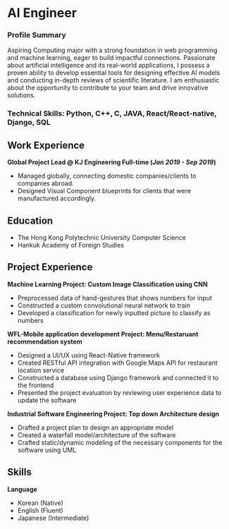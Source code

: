# AI Engineer 
### Profile Summary
Aspiring Computing major with a strong foundation in web programming and machine learning, eager to build impactful connections. Passionate about artificial intelligence and its real-world applications, I possess a proven ability to develop essential tools for designing effective AI models and conducting in-depth reviews of scientific literature. I am enthusiastic about the opportunity to contribute to your team and drive innovative solutions.


### Technical Skills: Python, C++, C, JAVA, React/React-native, Django, SQL

## Work Experience
**Global Project Lead @ KJ Engineering Full-time (_Jan 2019 - Sep 2019_)** 
- Managed globally, connecting domestic companies/clients to companies abroad.
- Designed Visual Component blueprints for clients that were manufactured accordingly.

## Education  
- The Hong Kong Polytechnic University Computer Science 
- Hankuk Academy of Foreign Studies 


## Project Experience 

**Machine Learning Project: Custom Image Classification using CNN**
- Preprocessed data of hand-gestures that shows numbers for input
- Constructed a custom convolutional neural network to train
- Developed a classification for newly inputted picture to classify as numbers

**WFL-Mobile application development Project: Menu/Restaruant recommendation system**
- Designed a UI/UX using React-Native framework
- Created RESTful API integration with Google Maps API for restaurant location service
- Constructed a database using Django framework and connected it to the frontend
- Presented the project evaluation by reviewing user experience data to update the software
  
**Industrial Software Engineering Project: Top down Architecture design**
- Drafted a project plan to design an appropriate model
- Created a waterfall model/architecture of the software
- Crafted static/dynamic modeling of the necessary components for the software using UML 

## Skills
**Language**
- Korean (Native)
- English (Fluent)
- Japanese (Intermediate)






